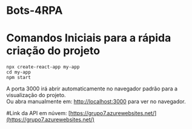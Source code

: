 # Bots-4RPA

# Comandos Iniciais para a rápida criação do projeto

`npx create-react-app my-app`\
`cd my-app`\
`npm start`

A porta 3000 irá abrir automaticamente no navegador padrão para a visualização do projeto.\
Ou abra manualmente em: [http://localhost:3000](http://localhost:3000) para ver no navegador.

#Link da API em núvem: [https://grupo7.azurewebsites.net/](https://grupo7.azurewebsites.net/)
